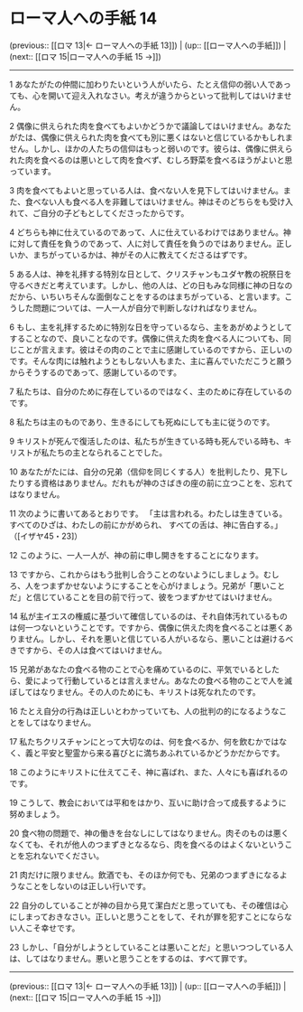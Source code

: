 # ローマ人への手紙 14

(previous:: [[ロマ 13|← ローマ人への手紙 13]]) | (up:: [[ローマ人への手紙]]) | (next:: [[ロマ 15|ローマ人への手紙 15 →]])

***


1 あなたがたの仲間に加わりたいという人がいたら、たとえ信仰の弱い人であっても、心を開いて迎え入れなさい。考えが違うからといって批判してはいけません。 

2 偶像に供えられた肉を食べてもよいかどうかで議論してはいけません。あなたがたは、偶像に供えられた肉を食べても別に悪くはないと信じているかもしれません。しかし、ほかの人たちの信仰はもっと弱いのです。彼らは、偶像に供えられた肉を食べるのは悪いとして肉を食べず、むしろ野菜を食べるほうがよいと思っています。 

3 肉を食べてもよいと思っている人は、食べない人を見下してはいけません。また、食べない人も食べる人を非難してはいけません。神はそのどちらをも受け入れて、ご自分の子どもとしてくださったからです。 

4 どちらも神に仕えているのであって、人に仕えているわけではありません。神に対して責任を負うのであって、人に対して責任を負うのではありません。正しいか、まちがっているかは、神がその人に教えてくださるはずです。 

5 ある人は、神を礼拝する特別な日として、クリスチャンもユダヤ教の祝祭日を守るべきだと考えています。しかし、他の人は、どの日もみな同様に神の日なのだから、いちいちそんな面倒なことをするのはまちがっている、と言います。こうした問題については、一人一人が自分で判断しなければなりません。 

6 もし、主を礼拝するために特別な日を守っているなら、主をあがめようとしてすることなので、良いことなのです。偶像に供えた肉を食べる人についても、同じことが言えます。彼はその肉のことで主に感謝しているのですから、正しいのです。そんな肉には触れようともしない人もまた、主に喜んでいただこうと願うからそうするのであって、感謝しているのです。 

7 私たちは、自分のために存在しているのではなく、主のために存在しているのです。 

8 私たちは主のものであり、生きるにしても死ぬにしても主に従うのです。 

9 キリストが死んで復活したのは、私たちが生きている時も死んでいる時も、キリストが私たちの主となられることでした。 

10 あなたがたには、自分の兄弟（信仰を同じくする人）を批判したり、見下したりする資格はありません。だれもが神のさばきの座の前に立つことを、忘れてはなりません。 

11 次のように書いてあるとおりです。 「主は言われる。わたしは生きている。 すべてのひざは、わたしの前にかがめられ、 すべての舌は、神に告白する。」（[イザヤ45・23]） 

12 このように、一人一人が、神の前に申し開きをすることになります。 

13 ですから、これからはもう批判し合うことのないようにしましょう。むしろ、人をつまずかせないようにすることを心がけましょう。兄弟が「悪いことだ」と信じていることを目の前で行って、彼をつまずかせてはいけません。 

14 私が主イエスの権威に基づいて確信しているのは、それ自体汚れているものは何一つないということです。ですから、偶像に供えた肉を食べることは悪くありません。しかし、それを悪いと信じている人がいるなら、悪いことは避けるべきですから、その人は食べてはいけません。 

15 兄弟があなたの食べる物のことで心を痛めているのに、平気でいるとしたら、愛によって行動しているとは言えません。あなたの食べる物のことで人を滅ぼしてはなりません。その人のためにも、キリストは死なれたのです。 

16 たとえ自分の行為は正しいとわかっていても、人の批判の的になるようなことをしてはなりません。 

17 私たちクリスチャンにとって大切なのは、何を食べるか、何を飲むかではなく、義と平安と聖霊から来る喜びとに満ちあふれているかどうかだからです。 

18 このようにキリストに仕えてこそ、神に喜ばれ、また、人々にも喜ばれるのです。 

19 こうして、教会においては平和をはかり、互いに助け合って成長するように努めましょう。 

20 食べ物の問題で、神の働きを台なしにしてはなりません。肉そのものは悪くなくても、それが他人のつまずきとなるなら、肉を食べるのはよくないということを忘れないでください。 

21 肉だけに限りません。飲酒でも、そのほか何でも、兄弟のつまずきになるようなことをしないのは正しい行いです。 

22 自分のしていることが神の目から見て潔白だと思っていても、その確信は心にしまっておきなさい。正しいと思うことをして、それが罪を犯すことにならない人こそ幸せです。 

23 しかし、「自分がしようとしていることは悪いことだ」と思いつつしている人は、してはなりません。悪いと思うことをするのは、すべて罪です。

***

(previous:: [[ロマ 13|← ローマ人への手紙 13]]) | (up:: [[ローマ人への手紙]]) | (next:: [[ロマ 15|ローマ人への手紙 15 →]])
